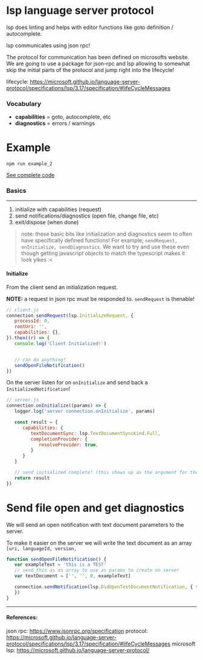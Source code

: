 # lsp language server protocol

lsp does linting and helps with editor functions like goto definition / autocomplete.

lsp communicates using json rpc!

The protocol for communication has been defined on microsofts website. We are going to use a package for json-rpc and lsp allowing to somewhat skip the initial parts of the protocol and jump right into the lifecycle!

lifecycle: https://microsoft.github.io/language-server-protocol/specifications/lsp/3.17/specification/#lifeCycleMessages

### Vocabulary

- **capabilities** = goto, autocomplete, etc
- **diagnostics** = errors / warnings 

# Example
```shell
npm run example_2
```

[See complete code](https://github.com/sean-codes/lsp-notes/tree/main/examples/2_lsp_text)


### Basics
------

1. initialize with capabilities (request)
3. send notifications/diagnostics (open file, change file, etc)
4. exit/dispose (when done)


> note: these basic bits like initialization and diagnostics seem to often have specifically defined functions! For example; `sendRequest, onInitialize, sendDiagnostics`. We want to try and use these even though getting javascript objects to match the typescript makes it look yikes :< 

#### Initialize

From the client send an initialization request. 

**NOTE:** a request in json rpc must be responded to. `sendRequest` is thenable!

```js
// client.js
connection.sendRequest(lsp.InitializeRequest, {
   processId: 0,
   rootUri: '',
   capabilities: {},
}).then((r) => {
   console.log('Client Initialized!')


   // can do anything!
   sendOpenFileNotification() 
})
```


On the server listen for on `onInitialize` and send back a `InitializedNotification`!

```js
// server.js
connection.onInitialize((params) => {
   logger.log('server connection.onInitialize', params)

   const result = {
      capabilities: {
         textDocumentSync: lsp.TextDocumentSyncKind.Full,
         completionProvider: {
            resolveProvider: true,
         }
      }
   }

   // send initialized complete! (this shows up as the argument for then)
   return result
})
```


# Send file open and get diagnostics
We will send an open notification with text document parameters to the server.

To make it easier on the server we will write the text document as an array `[uri, languageId, version, `
```js
function sendOpenFileNotification() {
   var exampleText = 'this is a TEST'
   // send this as an array to use as params to create on server
   var textDocument = ['', '', 0, exampleText] 

   connection.sendNotification(lsp.DidOpenTextDocumentNotification, { textDocument 
   })
}
```

---

#### References:

json rpc: https://www.jsonrpc.org/specification
protocol: https://microsoft.github.io/language-server-protocol/specifications/lsp/3.17/specification/#lifeCycleMessages
microsoft lsp: https://microsoft.github.io/language-server-protocol/